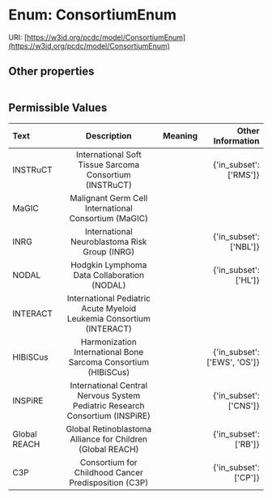 
# Enum: ConsortiumEnum




URI: [https://w3id.org/pcdc/model/ConsortiumEnum](https://w3id.org/pcdc/model/ConsortiumEnum)


## Other properties

|  |  |  |
| --- | --- | --- |

## Permissible Values

| Text | Description | Meaning | Other Information |
| :--- | :---: | :---: | ---: |
| INSTRuCT | International Soft Tissue Sarcoma Consortium (INSTRuCT) |  | {'in_subset': ['RMS']} |
| MaGIC | Malignant Germ Cell International Consortium (MaGIC) |  |  |
| INRG | International Neuroblastoma Risk Group (INRG) |  | {'in_subset': ['NBL']} |
| NODAL | Hodgkin Lymphoma Data Collaboration (NODAL) |  | {'in_subset': ['HL']} |
| INTERACT | International Pediatric Acute Myeloid Leukemia Consortium (INTERACT) |  |  |
| HIBiSCus | Harmonization International Bone Sarcoma Consortium (HIBiSCus) |  | {'in_subset': ['EWS', 'OS']} |
| INSPiRE | International Central Nervous System Pediatric Research Consortium (INSPiRE) |  | {'in_subset': ['CNS']} |
| Global REACH | Global Retinoblastoma Alliance for Children (Global REACH) |  | {'in_subset': ['RB']} |
| C3P | Consortium for Childhood Cancer Predisposition (C3P) |  | {'in_subset': ['CP']} |

